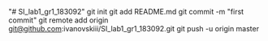 "# SI_lab1_gr1_183092"  git init git add README.md git commit -m "first commit" git remote add origin git@github.com:ivanovskiii/SI_lab1_gr1_183092.git git push -u origin master
